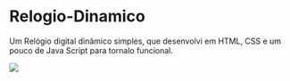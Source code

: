 # Relogio-Dinamico
Um Relógio digital dinâmico simples, que desenvolvi em HTML, CSS e um pouco de Java Script para tornalo funcional.

<img src="img.png">
